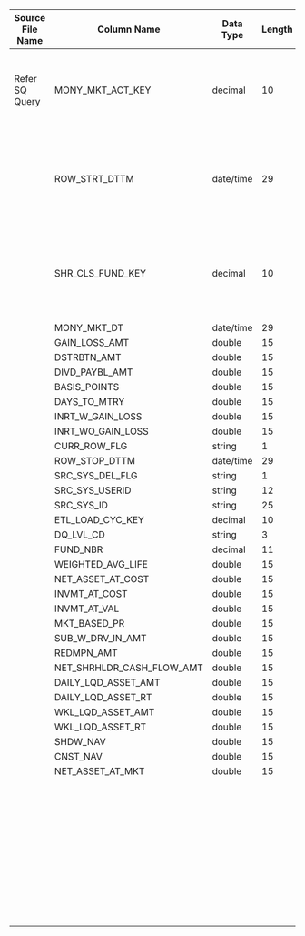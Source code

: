|	Source File Name	|	Column Name	|	Data Type	|	Length	|	Precision	|	Nullable	|	PK	|	BK	|		|		|		|		|	Target Table Name	|	Column Name	|	Data Type	|	Length	|	Nullable	|	PK	|
|	---	|	---	|	---	|	---	|	---	|	---	|	---	|	---	|	---	|	---	|	---	|	---	|	---	|	---	|	---	|	---	|	---	|	---	|
|	Refer SQ Query	|	MONY_MKT_ACT_KEY	|	decimal	|	10	|	9	|		|		|	Seq Number	|		|		|		|	//If record already exisit update the record<br>Table : HDMMONEY_MARKET_ACTIVITY<br>Condition: DAY_KEY = DAY_KEY1 AND FUND_KEY = FUND_KEY1<br>	|	HDMMONEY_MARKET_ACTIVITY	|	MONY_MKT_KEY	|	"number(p,s)"	|	10	|		|		|
|		|	ROW_STRT_DTTM	|	date/time	|	29	|		|		|		|		|	FUND_KEY	|	//FUND_KEY<br>Table Name: HDM.FUND<br>Condtion: FUND_NBR = IN_FUND_NBR<br>output column: FUND_KEY	|		|		|		|	FUND_KEY	|	"number(p,s)"	|	10	|		|		|
|		|	SHR_CLS_FUND_KEY	|	decimal	|	10	|		|		|		|		|	DAY_KEY	|	//DAY_KEY<br>Table Name: HDM.CALENDAR<br>Condtion: CAL_DAY = IN_CAL_DAY<br>output column: Day_Key	|		|		|		|	DAY_KEY	|	"number(p,s)"	|	10	|		|		|
|		|	MONY_MKT_DT	|	date/time	|	29	|		|		|		|	GAIN_LOSS_AMT	|	GAIN_LOSS_AMT	|		|		|		|		|	GAIN_LOSS_AMT	|	number	|	15	|		|		|
|		|	GAIN_LOSS_AMT	|	double	|	15	|		|		|		|	DSTRBTN_AMT	|	DSTRBTN_AMT	|		|		|		|		|	DSTRBTN_AMT	|	number	|	15	|		|		|
|		|	DSTRBTN_AMT	|	double	|	15	|		|		|		|	DIVD_PAYBL_AMT	|	DIVD_PAYBL_AMT	|		|		|		|		|	DIVD_PAYBL_AMT	|	number	|	15	|		|		|
|		|	DIVD_PAYBL_AMT	|	double	|	15	|		|		|		|	BASIS_POINTS	|	BASIS_POINTS	|		|		|		|		|	BASIS_POINTS	|	number	|	15	|		|		|
|		|	BASIS_POINTS	|	double	|	15	|		|		|		|	DAYS_TO_MTRY	|	DAYS_TO_MTRY	|		|		|		|		|	DAYS_TO_MTRY	|	number	|	15	|		|		|
|		|	DAYS_TO_MTRY	|	double	|	15	|		|		|		|	INTR_W_GAIN_LOSS	|	INTR_W_GAIN_LOSS	|		|		|		|		|	INTR_W_GAIN_LOSS	|	number	|	15	|		|		|
|		|	INRT_W_GAIN_LOSS	|	double	|	15	|		|		|		|	INTR_WO_GAIN_LOSS	|	INTR_WO_GAIN_LOSS	|		|		|		|		|	INTR_WO_GAIN_LOSS	|	number	|	15	|		|		|
|		|	INRT_WO_GAIN_LOSS	|	double	|	15	|		|		|		|	'Y'	|	'Y'	|		|		|		|		|	CURR_ROW_FLG	|	varchar2	|	1	|		|		|
|		|	CURR_ROW_FLG	|	string	|	1	|		|		|		|	SYSDATE	|	SYSDATE	|		|		|		|		|	ROW_STRT_DTTM	|	date	|	19	|		|		|
|		|	ROW_STOP_DTTM	|	date/time	|	29	|		|		|		|		|		|		|		|		|		|	ROW_STOP_DTTM	|	date	|	19	|		|		|
|		|	SRC_SYS_DEL_FLG	|	string	|	1	|		|		|		|	$$etlcyckey	|	$$etlcyckey	|		|		|		|		|	ETL_LOAD_CYC_KEY	|	"number(p,s)"	|	10	|		|		|
|		|	SRC_SYS_USERID	|	string	|	12	|		|		|		|	4	|	4	|		|		|		|		|	SRC_SYS_ID	|	number	|	15	|		|		|
|		|	SRC_SYS_ID	|	string	|	25	|		|		|		|	WEIGHTED_AVG_LIFE	|	WEIGHTED_AVG_LIFE	|		|		|		|		|	WEIGHTED_AVG_LIFE	|	number	|	15	|		|		|
|		|	ETL_LOAD_CYC_KEY	|	decimal	|	10	|		|		|		|	NET_ASSET_AT_COST	|	NET_ASSET_AT_COST	|		|		|		|		|	NET_ASSET_AT_COST	|	number	|	15	|		|		|
|		|	DQ_LVL_CD	|	string	|	3	|		|		|		|	NET_ASSET_AT_MKT1	|	NET_ASSET_AT_MKT1	|		|		|		|		|	NET_ASSET_AT_MKT	|	number	|	15	|		|		|
|		|	FUND_NBR	|	decimal	|	11	|		|		|		|	INVMT_AT_COST	|	INVMT_AT_COST	|		|		|		|		|	INVMT_AT_COST	|	number	|	15	|		|		|
|		|	WEIGHTED_AVG_LIFE	|	double	|	15	|		|		|		|	INVMT_AT_VAL	|	INVMT_AT_VAL	|		|		|		|		|	INVMT_AT_VAL	|	number	|	15	|		|		|
|		|	NET_ASSET_AT_COST	|	double	|	15	|		|		|		|	MKT_BASED_PR	|	MKT_BASED_PR	|		|		|		|		|	MKT_BASED_PR	|	number	|	15	|		|		|
|		|	INVMT_AT_COST	|	double	|	15	|		|		|		|	SUB_W_DRV_IN_AMT	|	SUB_W_DRV_IN_AMT	|		|		|		|		|	SUB_W_DRV_IN_AMT	|	number	|	15	|		|		|
|		|	INVMT_AT_VAL	|	double	|	15	|		|		|		|	REDMPN_AMT	|	REDMPN_AMT	|		|		|		|		|	REDMPN_AMT	|	number	|	15	|		|		|
|		|	MKT_BASED_PR	|	double	|	15	|		|		|		|	NET_SHRHLDR_CASH_FLOW_AMT	|	NET_SHRHLDR_CASH_FLOW_AMT	|		|		|		|		|	NET_SHRHLDR_CASH_FLOW_AMT	|	number	|	15	|		|		|
|		|	SUB_W_DRV_IN_AMT	|	double	|	15	|		|		|		|	DAILY_LQD_ASSET_AMT	|	DAILY_LQD_ASSET_AMT	|		|		|		|		|	DAILY_LQD_ASSET_AMT	|	number	|	15	|		|		|
|		|	REDMPN_AMT	|	double	|	15	|		|		|		|	DAILY_LQD_ASSET_RT	|	DAILY_LQD_ASSET_RT	|		|		|		|		|	DAILY_LQD_ASSET_RT	|	number	|	15	|		|		|
|		|	NET_SHRHLDR_CASH_FLOW_AMT	|	double	|	15	|		|		|		|	WKL_LQD_ASSET_AMT	|	WKL_LQD_ASSET_AMT	|		|		|		|		|	WKL_LQD_ASSET_AMT	|	number	|	15	|		|		|
|		|	DAILY_LQD_ASSET_AMT	|	double	|	15	|		|		|		|	WKL_LQD_ASSET_RT	|	WKL_LQD_ASSET_RT	|		|		|		|		|	WKL_LQD_ASSET_RT	|	number	|	15	|		|		|
|		|	DAILY_LQD_ASSET_RT	|	double	|	15	|		|		|		|	SHDW_NAV	|	SHDW_NAV	|		|		|		|		|	SHDW_NAV	|	number	|	15	|		|		|
|		|	WKL_LQD_ASSET_AMT	|	double	|	15	|		|		|		|	CNST_NAV	|	CNST_NAV	|		|		|		|		|	CNST_NAV	|	number	|	15	|		|		|
|		|	WKL_LQD_ASSET_RT	|	double	|	15	|		|		|		|		|		|		|		|		|		|		|		|		|		|		|
|		|	SHDW_NAV	|	double	|	15	|		|		|		|		|		|		|		|		|		|		|		|		|		|		|
|		|	CNST_NAV	|	double	|	15	|		|		|		|		|		|		|		|		|		|		|		|		|		|		|
|		|	NET_ASSET_AT_MKT	|	double	|	15	|		|		|		|		|		|		|		|		|		|		|		|		|		|		|
|		|		|		|		|		|		|		|		|		|		|		|		|		|		|		|		|		|		|
|		|		|		|		|		|		|		|		|		|		|		|		|		|		|		|		|		|		|
|		|		|		|		|		|		|		|		|		|		|		|		|		|		|		|		|		|		|
|		|		|		|		|		|		|		|		|		|		|		|		|		|		|		|		|		|		|
|		|		|		|		|		|		|		|		|		|		|		|		|		|		|		|		|		|		|
|		|		|		|		|		|		|		|		|		|		|		|		|		|		|		|		|		|		|
|		|		|		|		|		|		|		|		|		|		|		|		|		|		|		|		|		|		|
|		|		|		|		|		|		|		|		|		|		|		|		|		|		|		|		|		|		|
|		|		|		|		|		|		|		|		|		|		|		|		|		|		|		|		|		|		|
|		|		|		|		|		|		|		|		|		|		|		|		|		|		|		|		|		|		|
|		|		|		|		|		|		|		|		|		|		|		|		|		|		|		|		|		|		|
|		|		|		|		|		|		|		|		|		|		|		|		|		|		|		|		|		|		|
|		|		|		|		|		|		|		|		|		|		|		|		|		|		|		|		|		|		|
|		|		|		|		|		|		|		|		|		|		|		|		|		|		|		|		|		|		|
|		|		|		|		|		|		|		|		|		|		|		|		|		|		|		|		|		|		|
|		|		|		|		|		|		|		|		|		|		|		|		|		|		|		|		|		|		|
|		|		|		|		|		|		|		|		|		|		|		|		|		|		|		|		|		|		|
|		|		|		|		|		|		|		|		|		|		|		|		|		|		|		|		|		|		|
|		|		|		|		|		|		|		|		|		|		|		|		|		|		|		|		|		|		|
|		|		|		|		|		|		|		|		|		|		|		|		|		|		|		|		|		|		|
|		|		|		|		|		|		|		|		|		|		|		|		|		|		|		|		|		|		|
|		|		|		|		|		|		|		|		|		|		|		|		|		|		|		|		|		|		|
|		|		|		|		|		|		|		|		|		|		|		|		|		|		|		|		|		|		|
|		|		|		|		|		|		|		|		|		|		|		|		|		|		|		|		|		|		|
|		|		|		|		|		|		|		|		|		|		|		|		|		|		|		|		|		|		|
|		|		|		|		|		|		|		|		|		|		|		|		|		|		|		|		|		|		|
|		|		|		|		|		|		|		|		|		|		|		|		|		|		|		|		|		|		|
|		|		|		|		|		|		|		|		|		|		|		|		|		|		|		|		|		|		|
|		|		|		|		|		|		|		|		|		|		|		|		|		|		|		|		|		|		|
|		|		|		|		|		|		|		|		|		|		|		|		|		|		|		|		|		|		|
|		|		|		|		|		|		|		|		|		|		|		|		|		|		|		|		|		|		|
|		|		|		|		|		|		|		|		|		|		|		|		|		|		|		|		|		|		|
|		|		|		|		|		|		|		|		|		|		|		|		|		|		|		|		|		|		|
|		|		|		|		|		|		|		|		|		|		|		|		|		|		|		|		|		|		|
|		|		|		|		|		|		|		|		|		|		|		|		|		|		|		|		|		|		|
|		|		|		|		|		|		|		|		|		|		|		|		|		|		|		|		|		|		|
|		|		|		|		|		|		|		|		|		|		|		|		|		|		|		|		|		|		|
|		|		|		|		|		|		|		|		|		|		|		|		|		|		|		|		|		|		|
|		|		|		|		|		|		|		|		|		|		|		|		|		|		|		|		|		|		|
|		|		|		|		|		|		|		|		|		|		|		|		|		|		|		|		|		|		|
|		|		|		|		|		|		|		|		|		|		|		|		|		|		|		|		|		|		|
|		|		|		|		|		|		|		|		|		|		|		|		|		|		|		|		|		|		|
|		|		|		|		|		|		|		|		|		|		|		|		|		|		|		|		|		|		|

